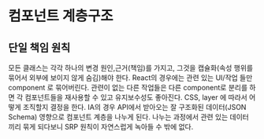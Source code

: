 # 컴포넌트 계층구조

## 단일 책임 원칙

모든 클래스는 각각 하나의 변경 원인,근거(책임)를 가지고, 그것을 캡슐화(속성 행위를 묶어서 외부에 보이지 않게 숨김)해야 한다.
React의 경우에는 관련 있는 UI/작업 들만 component 로 묶어버린다. 관련이 없는 다른 작업들은 다른 component로 분리를 하면 각 컴포넌트들을 재사용할 수 있고 유지보수성도 좋아진다.
CSS, layer 에 따라서 어떻게 조직할지 결정을 한다.
IA의 경우 API에서 받아오는 잘 구조화된 데이터(JSON Schema) 영향으로 컴포넌트 계층을 나누게 된다. 나누는 과정에서 관련 있는 데이터 끼리 묶게 되다보니 SRP 원칙이 자연스럽게 녹아들 수 밖에 없다.
